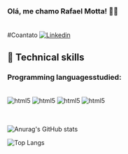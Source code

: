 ### Olá, me chamo Rafael Motta! 👋🏽 <br><br/>
#Coantato
[![Linkedin](https://img.shields.io/badge/LinkedIn-blue?style=for-the-badge&logo=Linkedin)](https://www.linkedin.com/in/rafael-motta-de-freitas-9aa686205/)

## 📌 Technical skills

### Programming languages ​​studied:
<div style="display: inline_block"><br/>
  <img align="center"" alt="html5" src="https://img.shields.io/badge/HTML5-E34F26?style=for-the-badge&logo=html5&logoColor=white" />
  <img align="center"" alt="html5" src="https://img.shields.io/badge/JavaScript-F7DF1E?style=for-the-badge&logo=javascript&logoColor=black" />
  <img align="center"" alt="html5" src="https://img.shields.io/badge/Python-3776AB?style=for-the-badge&logo=python&logoColor=white" />
  <img align="center"" alt="html5" src="https://img.shields.io/badge/CSS-239120?&style=for-the-badge&logo=css3&logoColor=white" />
</div><br><br/>

![Anurag's GitHub stats](https://github-readme-stats.vercel.app/api?username=RafaelMDF&show_icons=true&theme=radical)

![Top Langs](https://github-readme-stats.vercel.app/api/top-langs/?username=RafaelMDF&size_weight=0.5&count_weight=0.5)
